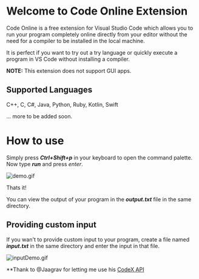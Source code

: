 # Welcome to Code Online Extension

Code Online is a free extension for  Visual Studio Code which allows you to run your program completely online directly from your editor without the need for a compiler to be installed in the local machine.

It is perfect if you want to try out a try language or quickly execute a program in VS Code without installing a compiler.

**NOTE:**
This extension does not support GUI apps.

## Supported Languages
C++, C, C#, Java, Python, Ruby, Kotlin, Swift

... more to be added soon.


# How to use

Simply press ***Ctrl+Shift+p*** in your keyboard to open the command palette. 
Now type ***run*** and press *enter*.

![demo.gif](https://s10.gifyu.com/images/Code-Online1.gif)

Thats it!

You can view the output of your program in the ***output.txt*** file in the same directory.

## Providing custom input

If you wan't to provide custom input to your program, create a file named ***input.txt*** in the same directory and enter the input in that file.

![inputDemo.gif](https://s10.gifyu.com/images/Code-Online2.gif)

**Thank to @Jaagrav for letting me use his [CodeX API](https://github.com/Jaagrav/CodeX)
